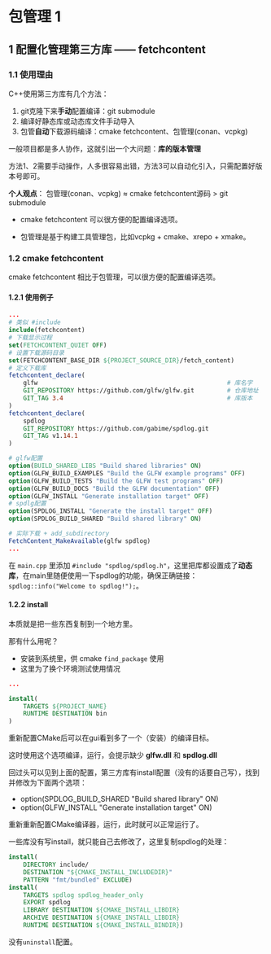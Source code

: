 # 包管理 1
## 1 配置化管理第三方库 —— fetchcontent
### 1.1 使用理由
C++使用第三方库有几个方法：
1. git克隆下来**手动**配置编译：git submodule
2. 编译好静态库或动态库文件手动导入
3. 包管**自动**下载源码编译：cmake fetchcontent、包管理(conan、vcpkg)

一般项目都是多人协作，这就引出一个大问题：**库的版本管理**

方法1、2需要手动操作，人多很容易出错，方法3可以自动化引入，只需配置好版本号即可。

**个人观点**： 包管理(conan、vcpkg) ≈ cmake fetchcontent源码 > git submodule

- cmake fetchcontent 可以很方便的配置编译选项。

- 包管理是基于构建工具管理包，比如vcpkg + cmake、xrepo + xmake。

### 1.2 cmake fetchcontent
cmake fetchcontent 相比于包管理，可以很方便的配置编译选项。

#### 1.2.1 使用例子

```cmake
...
# 类似 #include
include(fetchcontent)
# 下载显示过程
set(FETCHCONTENT_QUIET OFF)
# 设置下载源码目录
set(FETCHCONTENT_BASE_DIR ${PROJECT_SOURCE_DIR}/fetch_content)
# 定义下载库
fetchcontent_declare(
    glfw													# 库名字
    GIT_REPOSITORY https://github.com/glfw/glfw.git			# 仓库地址
    GIT_TAG 3.4												# 库版本
)
fetchcontent_declare(
    spdlog
    GIT_REPOSITORY https://github.com/gabime/spdlog.git
    GIT_TAG v1.14.1
)

# glfw配置
option(BUILD_SHARED_LIBS "Build shared libraries" ON)
option(GLFW_BUILD_EXAMPLES "Build the GLFW example programs" OFF)
option(GLFW_BUILD_TESTS "Build the GLFW test programs" OFF)
option(GLFW_BUILD_DOCS "Build the GLFW documentation" OFF)
option(GLFW_INSTALL "Generate installation target" OFF)
# spdlg配置
option(SPDLOG_INSTALL "Generate the install target" OFF)
option(SPDLOG_BUILD_SHARED "Build shared library" ON)

# 实际下载 + add_subdirectory
FetchContent_MakeAvailable(glfw spdlog)
...
```

在 `main.cpp` 里添加 `#include "spdlog/spdlog.h"`，这里把库都设置成了**动态库**，在main里随便使用一下spdlog的功能，确保正确链接：`spdlog::info("Welcome to spdlog!");`。

#### 1.2.2 install


本质就是把一些东西复制到一个地方里。

那有什么用呢？
- 安装到系统里，供 cmake `find_package` 使用
- 这里为了换个环境测试使用情况

```cmake
...

install(
    TARGETS ${PROJECT_NAME}
    RUNTIME DESTINATION bin
)
```

重新配置CMake后可以在gui看到多了一个（安装）的编译目标。

这时使用这个选项编译，运行，会提示缺少 **glfw.dll** 和 **spdlog.dll**

回过头可以见到上面的配置，第三方库有install配置（没有的话要自己写），找到并修改为下面两个选项：
- option(SPDLOG_BUILD_SHARED "Build shared library" ON)
- option(GLFW_INSTALL "Generate installation target" ON)

重新重新配置CMake编译器，运行，此时就可以正常运行了。

一些库没有写install，就只能自己去修改了，这里复制spdlog的处理：
```cmake
install(
    DIRECTORY include/ 
    DESTINATION "${CMAKE_INSTALL_INCLUDEDIR}" 
    PATTERN "fmt/bundled" EXCLUDE)
install(
    TARGETS spdlog spdlog_header_only
    EXPORT spdlog
    LIBRARY DESTINATION ${CMAKE_INSTALL_LIBDIR}
    ARCHIVE DESTINATION ${CMAKE_INSTALL_LIBDIR}
    RUNTIME DESTINATION ${CMAKE_INSTALL_BINDIR})
```

没有`uninstall`配置。